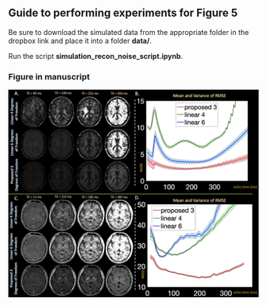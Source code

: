 ## Guide to performing experiments for Figure 5

Be sure to download the simulated data from the appropriate folder in the dropbox link and place it into a folder **data/**.

Run the script **simulation_recon_noise_script.ipynb**.

### Figure in manuscript

![Alt text](../../docs/images/fig05.png?raw=True "t2noise")

